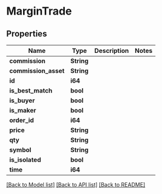 # MarginTrade

## Properties

Name | Type | Description | Notes
------------ | ------------- | ------------- | -------------
**commission** | **String** |  | 
**commission_asset** | **String** |  | 
**id** | **i64** |  | 
**is_best_match** | **bool** |  | 
**is_buyer** | **bool** |  | 
**is_maker** | **bool** |  | 
**order_id** | **i64** |  | 
**price** | **String** |  | 
**qty** | **String** |  | 
**symbol** | **String** |  | 
**is_isolated** | **bool** |  | 
**time** | **i64** |  | 

[[Back to Model list]](../README.md#documentation-for-models) [[Back to API list]](../README.md#documentation-for-api-endpoints) [[Back to README]](../README.md)


